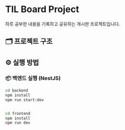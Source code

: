 # TIL Board Project

하루 공부한 내용을 기록하고 공유하는 게시판 프로젝트입니다.

## 🗂️ 프로젝트 구조

## ⚙️ 실행 방법

### 📦 백엔드 실행 (NestJS)
```bash
cd backend
npm install
npm run start:dev


cd frontend
npm install
npm run dev
